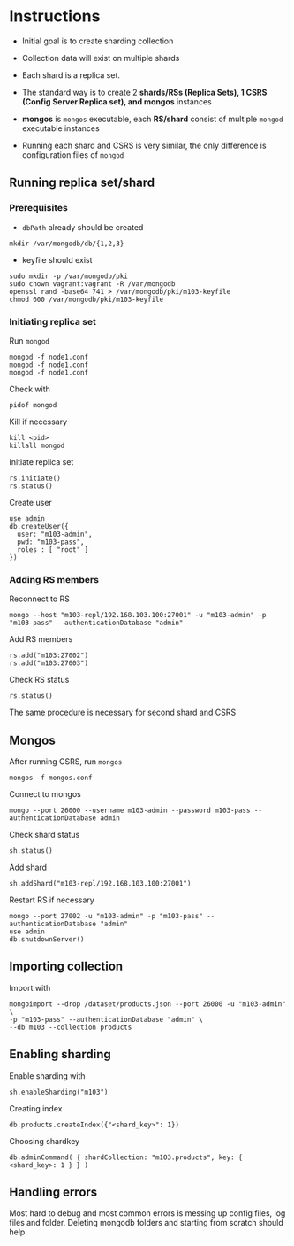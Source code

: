 # Instructions

- Initial goal is to create sharding collection
- Collection data will exist on multiple shards
- Each shard is a replica set. 

- The standard way is to create 2 **shards/RSs (Replica Sets), 1 CSRS (Config Server Replica set), and mongos** instances

- **mongos** is `mongos` executable, each **RS/shard** consist of multiple `mongod` executable instances

- Running each shard and CSRS is very similar, the only difference is configuration files of `mongod`

## Running replica set/shard

### Prerequisites

- `dbPath` already should be created

```
mkdir /var/mongodb/db/{1,2,3}
```

- keyfile should exist

```
sudo mkdir -p /var/mongodb/pki
sudo chown vagrant:vagrant -R /var/mongodb
openssl rand -base64 741 > /var/mongodb/pki/m103-keyfile
chmod 600 /var/mongodb/pki/m103-keyfile
```

### Initiating replica set

Run `mongod`
```
mongod -f node1.conf
mongod -f node1.conf
mongod -f node1.conf
```

Check with
```
pidof mongod
```

Kill if necessary
```
kill <pid>
killall mongod
```

Initiate replica set
```
rs.initiate()
rs.status()
```

Create user
```
use admin
db.createUser({
  user: "m103-admin",
  pwd: "m103-pass",
  roles : [ "root" ]
})
```

### Adding RS members

Reconnect to RS
```
mongo --host "m103-repl/192.168.103.100:27001" -u "m103-admin" -p "m103-pass" --authenticationDatabase "admin"
```

Add RS members
```
rs.add("m103:27002")
rs.add("m103:27003")
```

Check RS status
```
rs.status()
```

The same procedure is necessary for second shard and CSRS

## Mongos

After running CSRS, run `mongos`

```
mongos -f mongos.conf
```

Connect to mongos
```
mongo --port 26000 --username m103-admin --password m103-pass --authenticationDatabase admin
```

Check shard status
```
sh.status()
```

Add shard
```
sh.addShard("m103-repl/192.168.103.100:27001")
```

Restart RS if necessary
```
mongo --port 27002 -u "m103-admin" -p "m103-pass" --authenticationDatabase "admin"
use admin
db.shutdownServer()
```

## Importing collection

Import with
```
mongoimport --drop /dataset/products.json --port 26000 -u "m103-admin" \
-p "m103-pass" --authenticationDatabase "admin" \
--db m103 --collection products
```

## Enabling sharding

Enable sharding with

```
sh.enableSharding("m103")
```

Creating index

```
db.products.createIndex({"<shard_key>": 1})
```

Choosing shardkey

```
db.adminCommand( { shardCollection: "m103.products", key: { <shard_key>: 1 } } )
```

## Handling errors

Most hard to debug and most common errors is messing up config files, log files and folder. Deleting mongodb folders and starting from scratch should help